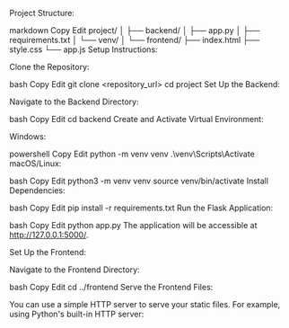 Project Structure:

markdown
Copy
Edit
project/
│
├── backend/
│   ├── app.py
│   ├── requirements.txt
│   └── venv/
│
└── frontend/
    ├── index.html
    ├── style.css
    └── app.js
Setup Instructions:

Clone the Repository:

bash
Copy
Edit
git clone <repository_url>
cd project
Set Up the Backend:

Navigate to the Backend Directory:

bash
Copy
Edit
cd backend
Create and Activate Virtual Environment:

Windows:

powershell
Copy
Edit
python -m venv venv
.\venv\Scripts\Activate
macOS/Linux:

bash
Copy
Edit
python3 -m venv venv
source venv/bin/activate
Install Dependencies:

bash
Copy
Edit
pip install -r requirements.txt
Run the Flask Application:

bash
Copy
Edit
python app.py
The application will be accessible at http://127.0.0.1:5000/.

Set Up the Frontend:

Navigate to the Frontend Directory:

bash
Copy
Edit
cd ../frontend
Serve the Frontend Files:

You can use a simple HTTP server to serve your static files. For example, using Python's built-in HTTP server:
